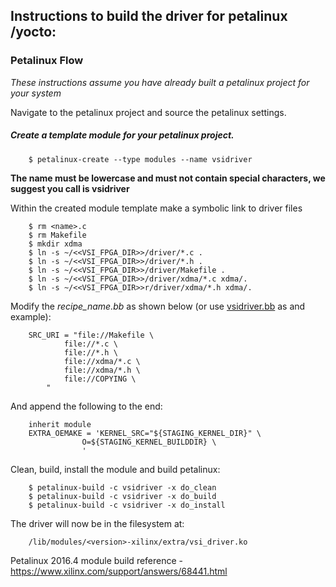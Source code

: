 ## Instructions to build the driver for petalinux /yocto:

### Petalinux Flow
*These instructions assume you have already built a petalinux project for your system*

Navigate to the petalinux project and source the petalinux settings.

##### Create a template module for your petalinux project.

		$ petalinux-create --type modules --name vsidriver

**The name must be lowercase and must not contain special characters, we suggest you call is vsidriver**

Within the created module template make a symbolic link to driver files

		$ rm <name>.c
		$ rm Makefile
		$ mkdir xdma
		$ ln -s ~/<<VSI_FPGA_DIR>>/driver/*.c .
		$ ln -s ~/<<VSI_FPGA_DIR>>/driver/*.h .
		$ ln -s ~/<<VSI_FPGA_DIR>>/driver/Makefile .
		$ ln -s ~/<<VSI_FPGA_DIR>>/driver/xdma/*.c xdma/.
		$ ln -s ~/<<VSI_FPGA_DIR>>r/driver/xdma/*.h xdma/.


Modify the *recipe_name.bb* as shown below (or use [vsidriver.bb](vsi_driver.bb) as and example):

		SRC_URI = "file://Makefile \
				file://*.c \
				file://*.h \
				file://xdma/*.c \
				file://xdma/*.h \
				file://COPYING \
			"

And append the following to the end:

		inherit module
		EXTRA_OEMAKE = 'KERNEL_SRC="${STAGING_KERNEL_DIR}" \
					O=${STAGING_KERNEL_BUILDDIR} \
					'


Clean, build, install the module and build petalinux:

		$ petalinux-build -c vsidriver -x do_clean
		$ petalinux-build -c vsidriver -x do_build
		$ petalinux-build -c vsidriver -x do_install

The driver will now be in the filesystem at:

		/lib/modules/<version>-xilinx/extra/vsi_driver.ko


Petalinux 2016.4 module build reference - https://www.xilinx.com/support/answers/68441.html
